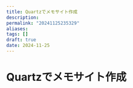 ```yaml
---
title: Quartzでメモサイト作成
description: 
permalink: "20241125235329"
aliases: 
tags: []
draft: true
date: 2024-11-25
---
```


# Quartzでメモサイト作成

